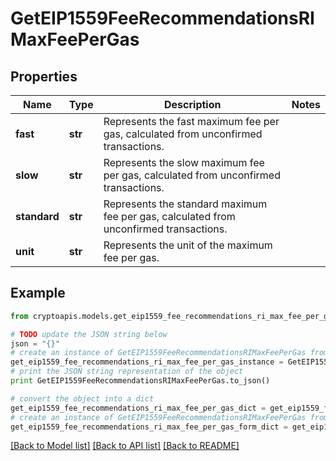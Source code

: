 # GetEIP1559FeeRecommendationsRIMaxFeePerGas


## Properties
Name | Type | Description | Notes
------------ | ------------- | ------------- | -------------
**fast** | **str** | Represents the fast maximum fee per gas, calculated from unconfirmed transactions. | 
**slow** | **str** | Represents the slow maximum fee per gas, calculated from unconfirmed transactions. | 
**standard** | **str** | Represents the standard maximum fee per gas, calculated from unconfirmed transactions. | 
**unit** | **str** | Represents the unit of the maximum fee per gas. | 

## Example

```python
from cryptoapis.models.get_eip1559_fee_recommendations_ri_max_fee_per_gas import GetEIP1559FeeRecommendationsRIMaxFeePerGas

# TODO update the JSON string below
json = "{}"
# create an instance of GetEIP1559FeeRecommendationsRIMaxFeePerGas from a JSON string
get_eip1559_fee_recommendations_ri_max_fee_per_gas_instance = GetEIP1559FeeRecommendationsRIMaxFeePerGas.from_json(json)
# print the JSON string representation of the object
print GetEIP1559FeeRecommendationsRIMaxFeePerGas.to_json()

# convert the object into a dict
get_eip1559_fee_recommendations_ri_max_fee_per_gas_dict = get_eip1559_fee_recommendations_ri_max_fee_per_gas_instance.to_dict()
# create an instance of GetEIP1559FeeRecommendationsRIMaxFeePerGas from a dict
get_eip1559_fee_recommendations_ri_max_fee_per_gas_form_dict = get_eip1559_fee_recommendations_ri_max_fee_per_gas.from_dict(get_eip1559_fee_recommendations_ri_max_fee_per_gas_dict)
```
[[Back to Model list]](../README.md#documentation-for-models) [[Back to API list]](../README.md#documentation-for-api-endpoints) [[Back to README]](../README.md)


